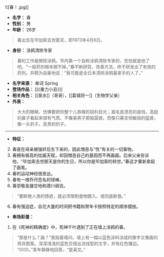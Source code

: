 
![[春！.jpg]]

- **名字：** 春
- **性别：** 男
- **年龄：** 26岁

> 春出生在毕加索去世那天，即1973年4月8日。

- **身份：** 涂鸦清除专家

> 春的工作是擦除涂鸦。市内第一个自称涂鸦清除专家的，恐怕就是他了吧。“一般药剂根本擦不掉。”春不断研究、改善方法，终于研发出了有效的药剂。并颇为自豪地说：“我可能是全日本清除涂鸦最拿手的人了。”

- **名字来源：** 单词 Spring
- **登场作品：** [[《重力小丑》]]
- **相关角色：** [[泉水]]（哥哥），[[葛城将一]]（生物学父亲）
- **外表：** 

> 大大的眼睛，仿佛要把你整个儿吞噬的锐利目光；眉毛是漂亮的直线，高挺的鼻子看起来很有气质。不像美男子那般孱弱，而像只寡言但敏锐的猛兽，像一头豹子。高贵的豹子。

---

- **特征：** 

2. 春是在母亲被强奸后生下来的，因此憎恶与“性”有关的一切事物。
3. 春拥有极高的绘画天赋，却因憎恶自己的基因而不再画画。后来父亲告诉他，“毕加索去世那天是你的生日，所以你是毕加索的转世。”春这才重新拿起了画笔。
4. 春的运动神经很发达。
5. 春有一根乔丹签名的球棒。
6. 春崇敬圣雄甘地和德川纲吉。

> “要断绝人类的情欲，就必须限制食物摄入，或彻底断食。”

6. 春有强迫症，会花大量的时间把书籍和贺年卡按照特定的顺序摆放。

- **串场彩蛋：** 

1. 在《死神的精确度》中，死神千叶遇到了正在墙上涂鸦的春。

> “那是什么？画？”我指着墙问。墙上有一幅以蓝色涂料涂成的像字又像画的奇异图案。深深浅浅的蓝色交错出流线型的文字，并有红色镶边。
> “GOD。”青年静静地回答，“是英文。”

